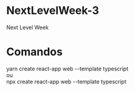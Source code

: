 # NextLevelWeek-3
Next Level Week


# Comandos
yarn create react-app web --template typescript <br/>
ou <br/>
npx  create react-app web --template typescript <br/>
